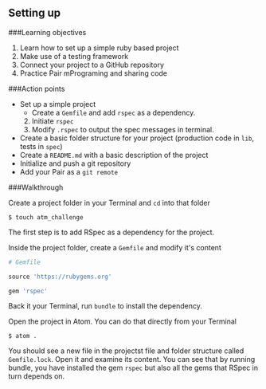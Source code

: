 ## Setting up
###Learning objectives
1. Learn how to set up a simple ruby based project
2. Make use of a testing framework 
3. Connect your project to a GitHub repository
4. Practice Pair mPrograming and sharing code

###Action points
* Set up a simple project   
    * Create a `Gemfile` and add `rspec` as a dependency.
    2. Initiate `rspec`
    3. Modify `.rspec` to output the spec messages in terminal.
* Create a basic folder structure for your project (production code in `lib`, tests in `spec`)
* Create a `README.md` with a basic description of the project
* Initialize and push a git repository
* Add your Pair as a `git remote`

###Walkthrough

Create a project folder in your Terminal and `cd` into that folder

```shell
$ touch atm_challenge
```
The first step is to add RSpec as a dependency for the project. 

Inside the project folder, create a `Gemfile` and modify it's content

```ruby
# Gemfile

source 'https://rubygems.org'

gem 'rspec'
```

Back it your Terminal, run `bundle` to install the dependency. 

Open the project in Atom. You can do that directly from your Terminal

```shell
$ atom .
```

You should see a new file in the projectst file and folder structure called `Gemfile.lock`. Open it and examine its content. You can see that by running bundle, you have installed the gem `rspec` but also all the gems that RSpec in turn depends on.




